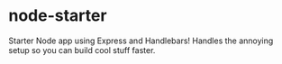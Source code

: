 # node-starter

Starter Node app using Express and Handlebars! Handles the annoying setup so you can build cool stuff faster.
